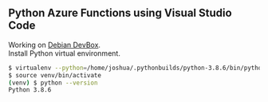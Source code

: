 ## Python Azure Functions using Visual Studio Code

Working on [Debian DevBox](https://github.com/joshuasa/remote-work-ecosystem/blob/main/content/debian-devbox.md).<br>
Install Python virtual environment.

```bash
$ virtualenv --python=/home/joshua/.pythonbuilds/python-3.8.6/bin/python3.8 venv
$ source venv/bin/activate
(venv) $ python --version
Python 3.8.6
```